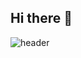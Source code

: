 ## Hi there 👋

![header](https://capsule-render.vercel.app/api?type=venom&color=_custom_gradient&height=200&section=header&text=SeoHyunK&fontSize=60&fontColor=000000&stroke=D7B5FF&strokeWidth=1&color=0:E6CCFF,100:9B59B6)







